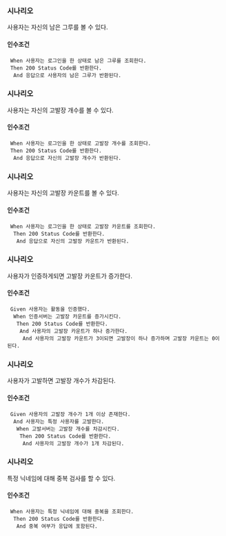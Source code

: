 
### 시나리오

사용자는 자신의 남은 그루를 볼 수 있다.

#### 인수조건

```gherkin
 When 사용자는 로그인을 한 상태로 남은 그루를 조회한다.
 Then 200 Status Code를 반환한다.
  And 응답으로 사용자의 남은 그루가 반환된다.
```

### 시나리오

사용자는 자신의 고발장 개수를 볼 수 있다.

#### 인수조건

```gherkin
 When 사용자는 로그인을 한 상태로 고발장 개수를 조회한다.
 Then 200 Status Code를 반환한다.
  And 응답으로 자신의 고발장 개수가 반환된다.
```

### 시나리오

사용자는 자신의 고발장 카운트를 볼 수 있다.

#### 인수조건

```gherkin
 When 사용자는 로그인을 한 상태로 고발장 카운트를 조회한다.
  Then 200 Status Code를 반환한다.
   And 응답으로 자신의 고발장 카운트가 반환된다.
```

### 시나리오

사용자가 인증하게되면 고발장 카운트가 증가한다.

#### 인수조건

```gherkin
 Given 사용자는 활동을 인증했다.
  When 인증서버는 고발장 카운트를 증가시킨다.
   Then 200 Status Code를 반환한다.
    And 사용자의 고발장 카운트가 하나 증가한다.
     And 사용자의 고발장 카운트가 3이되면 고발장이 하나 증가하며 고발장 카운트는 0이된다.
```

### 시나리오

사용자가 고발하면 고발장 개수가 차감된다.

#### 인수조건

```gherkin
 Given 사용자의 고발장 개수가 1개 이상 존재한다.
  And 사용자는 특정 사용자를 고발한다.
   When 고발서버는 고발장 개수를 차감시킨다.
    Then 200 Status Code를 반환한다.
     And 사용자의 고발장 개수가 1개 차감된다.
```

### 시나리오

특정 닉네임에 대해 중복 검사를 할 수 있다.

#### 인수조건

```gherkin
 When 사용자는 특정 닉네임에 대해 중복을 조회한다.
  Then 200 Status Code를 반환한다.
   And 중복 여부가 응답에 포함된다.
```